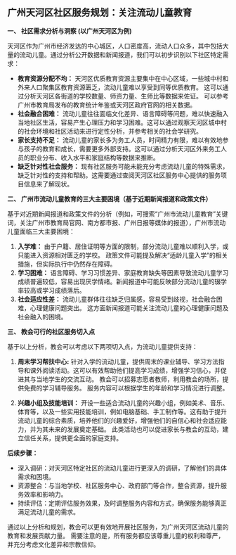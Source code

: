 ## 广州天河区社区服务规划：关注流动儿童教育

**一、 社区需求分析与洞察 (以广州天河区为例)**

天河区作为广州市经济发达的中心城区，人口密度高，流动人口众多，其中包括大量的流动儿童。通过分析公开数据和新闻报道，我们可以初步识别以下社区特定需求：

* **教育资源分配不均：** 天河区优质教育资源主要集中在中心区域，一些城中村和外来人口聚集区教育资源匮乏，流动儿童难以享受到同等优质教育。  这可以通过分析天河区各街道的学校数量、师资力量、生师比等数据来佐证。  可以参考广州市教育局发布的教育统计年鉴或天河区政府官网的相关数据。
* **社会融合困难：** 流动儿童往往面临文化差异、语言障碍等问题，难以快速融入当地社区生活，容易产生心理压力和学习困难。这可以通过观察天河区城中村的社会环境和社区活动来进行定性分析，并参考相关的社会学研究。
* **家长支持不足：** 流动儿童的家长多为务工人员，时间精力有限，难以有效地参与孩子的教育和成长，需要更多外部支持。这可以通过分析天河区外来务工人员的职业分布、收入水平和家庭结构等数据来推断。
* **缺乏针对性社会服务：**  现有社区服务可能未能充分考虑流动儿童的特殊需求，缺乏针对性的支持和帮助。这需要通过查阅天河区社区服务中心提供的服务项目信息来了解现状。


**二、 广州市流动儿童教育的三大主要困境（基于近期新闻报道和政策文件）**

基于对近期新闻报道和政策文件的分析（例如，可搜索“广州市流动儿童教育”关键词，关注广州市教育局官网、南方都市报、广州日报等媒体的报道），广州市流动儿童面临三大主要困境：

1. **入学难：**  由于户籍、居住证明等方面的限制，部分流动儿童难以顺利入学，或只能进入资源相对匮乏的学校。  政策文件可能提及解决“适龄儿童入学”的相关措施，但实际执行中仍然存在障碍。
2. **学习困难：**  语言障碍、学习习惯差异、家庭教育缺失等因素导致流动儿童学习成绩普遍较低，容易出现厌学情绪。新闻报道中可能反映部分流动儿童的辍学率较高或学习成绩落后。
3. **社会适应性差：**  流动儿童群体往往缺乏归属感，容易受到歧视，社会融合困难，心理健康问题突出。 这方面新闻报道可能关注流动儿童的心理健康问题及社会融入的困境。


**三、 教会可行的社区服务切入点**

基于以上分析，教会可以考虑以下两项切入点，为流动儿童提供支持：

1. **周末学习帮扶中心:**  针对入学的流动儿童，提供周末的课业辅导、学习方法指导和课外阅读活动。这可以有效帮助他们提高学习成绩，增强学习信心，并促进其与当地学生的交流互动。  教会可以招募志愿者教师，利用教会的场所，提供免费的学习辅导服务。  服务内容可以根据学生的年龄和学习情况进行调整。

2. **兴趣小组及技能培训：**  开设一些适合流动儿童的兴趣小组，例如美术、音乐、体育等，以及一些实用技能培训，例如电脑基础、手工制作等。这有助于提升流动儿童的综合素质，培养他们的兴趣爱好，增强他们的自信心和社会适应能力，并为其未来的发展奠定基础。  此类活动也可以促进家长与教会的互动，建立信任关系，提供更全面的家庭支持。


**后续步骤：**

*  深入调研：对天河区特定社区的流动儿童进行更深入的调研，了解他们的具体需求和困境。
*  资源整合：与当地学校、社区服务中心、政府部门等合作，整合资源，提升服务效率和影响力。
*  持续评估：定期评估服务效果，及时调整服务内容和方式，确保服务能够真正满足流动儿童的需求。


通过以上分析和规划，教会可以更有效地开展社区服务，为广州天河区流动儿童的教育和发展贡献力量。  需要注意的是，所有服务都应该尊重儿童的权利和尊严，并充分考虑文化差异和宗教信仰。
